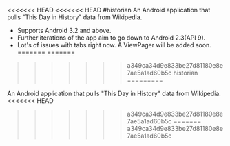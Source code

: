 <<<<<<< HEAD
<<<<<<< HEAD
#historian
An Android application that pulls "This Day in History" data from Wikipedia.
* Supports Android 3.2 and above.
* Further iterations of the app aim to go down to Android 2.3(API 9).
* Lot's of issues with tabs right now. A ViewPager will be added soon.
=======
=======
>>>>>>> a349ca34d9e833be27d81180e8e7ae5a1ad60b5c
historian
=========

An Android application that pulls "This Day in History" data from Wikipedia.
<<<<<<< HEAD
>>>>>>> a349ca34d9e833be27d81180e8e7ae5a1ad60b5c
=======
>>>>>>> a349ca34d9e833be27d81180e8e7ae5a1ad60b5c
